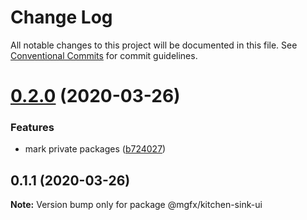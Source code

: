 # Change Log

All notable changes to this project will be documented in this file.
See [Conventional Commits](https://conventionalcommits.org) for commit guidelines.

# [0.2.0](https://github.com/ai-labs-team/mgFx/compare/@mgfx/kitchen-sink-ui@0.1.1...@mgfx/kitchen-sink-ui@0.2.0) (2020-03-26)


### Features

* mark private packages ([b724027](https://github.com/ai-labs-team/mgFx/commit/b724027))





## 0.1.1 (2020-03-26)

**Note:** Version bump only for package @mgfx/kitchen-sink-ui
